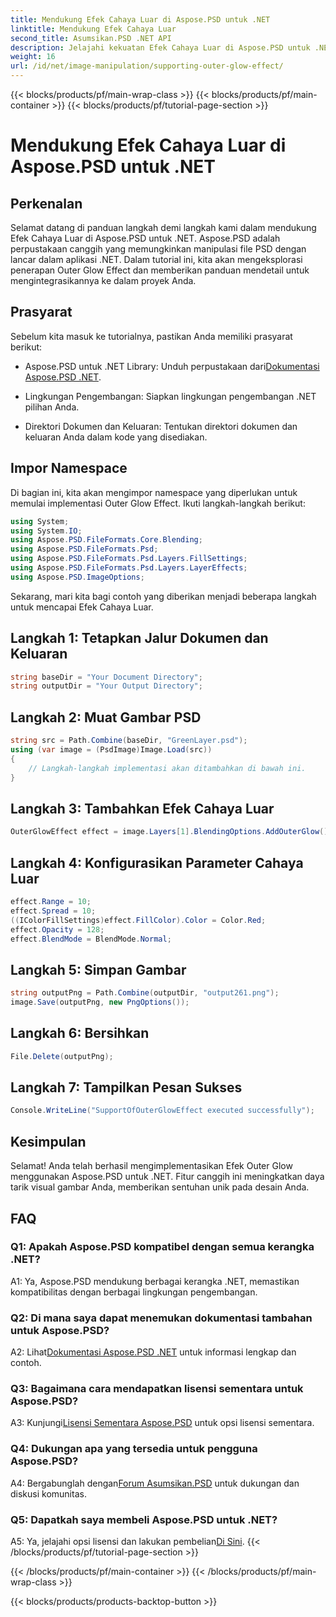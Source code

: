 ```yaml
---
title: Mendukung Efek Cahaya Luar di Aspose.PSD untuk .NET
linktitle: Mendukung Efek Cahaya Luar
second_title: Asumsikan.PSD .NET API
description: Jelajahi kekuatan Efek Cahaya Luar di Aspose.PSD untuk .NET. Tingkatkan desain gambar Anda dengan tutorial langkah demi langkah ini.
weight: 16
url: /id/net/image-manipulation/supporting-outer-glow-effect/
---
```


{{< blocks/products/pf/main-wrap-class >}}
{{< blocks/products/pf/main-container >}}
{{< blocks/products/pf/tutorial-page-section >}}

# Mendukung Efek Cahaya Luar di Aspose.PSD untuk .NET

## Perkenalan

Selamat datang di panduan langkah demi langkah kami dalam mendukung Efek Cahaya Luar di Aspose.PSD untuk .NET. Aspose.PSD adalah perpustakaan canggih yang memungkinkan manipulasi file PSD dengan lancar dalam aplikasi .NET. Dalam tutorial ini, kita akan mengeksplorasi penerapan Outer Glow Effect dan memberikan panduan mendetail untuk mengintegrasikannya ke dalam proyek Anda.

## Prasyarat

Sebelum kita masuk ke tutorialnya, pastikan Anda memiliki prasyarat berikut:

-  Aspose.PSD untuk .NET Library: Unduh perpustakaan dari[Dokumentasi Aspose.PSD .NET](https://reference.aspose.com/psd/net/).

- Lingkungan Pengembangan: Siapkan lingkungan pengembangan .NET pilihan Anda.

- Direktori Dokumen dan Keluaran: Tentukan direktori dokumen dan keluaran Anda dalam kode yang disediakan.

## Impor Namespace

Di bagian ini, kita akan mengimpor namespace yang diperlukan untuk memulai implementasi Outer Glow Effect. Ikuti langkah-langkah berikut:

```csharp
using System;
using System.IO;
using Aspose.PSD.FileFormats.Core.Blending;
using Aspose.PSD.FileFormats.Psd;
using Aspose.PSD.FileFormats.Psd.Layers.FillSettings;
using Aspose.PSD.FileFormats.Psd.Layers.LayerEffects;
using Aspose.PSD.ImageOptions;
```

Sekarang, mari kita bagi contoh yang diberikan menjadi beberapa langkah untuk mencapai Efek Cahaya Luar.

## Langkah 1: Tetapkan Jalur Dokumen dan Keluaran

```csharp
string baseDir = "Your Document Directory";
string outputDir = "Your Output Directory";
```

## Langkah 2: Muat Gambar PSD

```csharp
string src = Path.Combine(baseDir, "GreenLayer.psd");
using (var image = (PsdImage)Image.Load(src))
{
    // Langkah-langkah implementasi akan ditambahkan di bawah ini.
}
```

## Langkah 3: Tambahkan Efek Cahaya Luar

```csharp
OuterGlowEffect effect = image.Layers[1].BlendingOptions.AddOuterGlow();
```

## Langkah 4: Konfigurasikan Parameter Cahaya Luar

```csharp
effect.Range = 10;
effect.Spread = 10;
((IColorFillSettings)effect.FillColor).Color = Color.Red;
effect.Opacity = 128;
effect.BlendMode = BlendMode.Normal;
```

## Langkah 5: Simpan Gambar

```csharp
string outputPng = Path.Combine(outputDir, "output261.png");
image.Save(outputPng, new PngOptions());
```

## Langkah 6: Bersihkan

```csharp
File.Delete(outputPng);
```

## Langkah 7: Tampilkan Pesan Sukses

```csharp
Console.WriteLine("SupportOfOuterGlowEffect executed successfully");
```

## Kesimpulan

Selamat! Anda telah berhasil mengimplementasikan Efek Outer Glow menggunakan Aspose.PSD untuk .NET. Fitur canggih ini meningkatkan daya tarik visual gambar Anda, memberikan sentuhan unik pada desain Anda.

## FAQ

### Q1: Apakah Aspose.PSD kompatibel dengan semua kerangka .NET?

A1: Ya, Aspose.PSD mendukung berbagai kerangka .NET, memastikan kompatibilitas dengan berbagai lingkungan pengembangan.

### Q2: Di mana saya dapat menemukan dokumentasi tambahan untuk Aspose.PSD?

 A2: Lihat[Dokumentasi Aspose.PSD .NET](https://reference.aspose.com/psd/net/) untuk informasi lengkap dan contoh.

### Q3: Bagaimana cara mendapatkan lisensi sementara untuk Aspose.PSD?

 A3: Kunjungi[Lisensi Sementara Aspose.PSD](https://purchase.aspose.com/temporary-license/) untuk opsi lisensi sementara.

### Q4: Dukungan apa yang tersedia untuk pengguna Aspose.PSD?

 A4: Bergabunglah dengan[Forum Asumsikan.PSD](https://forum.aspose.com/c/psd/34) untuk dukungan dan diskusi komunitas.

### Q5: Dapatkah saya membeli Aspose.PSD untuk .NET?

 A5: Ya, jelajahi opsi lisensi dan lakukan pembelian[Di Sini](https://purchase.aspose.com/buy).
{{< /blocks/products/pf/tutorial-page-section >}}

{{< /blocks/products/pf/main-container >}}
{{< /blocks/products/pf/main-wrap-class >}}

{{< blocks/products/products-backtop-button >}}
